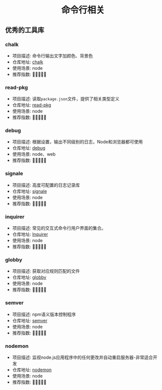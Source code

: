 <h1 align="center">
  命令行相关
</h1>

## 优秀的工具库

### chalk

* 项目描述: 命令行输出文字加颜色、背景色
* 仓库地址: [chalk](https://github.com/chalk/chalk) 
* 使用场景: node
* 推荐指数: 🌟🌟🌟🌟🌟
  
### read-pkg

* 项目描述: 读取`package.json`文件，提供了相关类型定义
* 仓库地址: [read-pkg](https://github.com/sindresorhus/read-pkg)
* 使用场景: node
* 推荐指数: 🌟🌟🌟🌟🌟

### debug

* 项目描述: 根据设置，输出不同级别的日志，Node和浏览器都可使用
* 仓库地址: [debug](https://github.com/visionmedia/debug)
* 使用场景: node、web
* 推荐指数: 🌟🌟🌟🌟🌟
  
### signale

* 项目描述: 高度可配置的日志记录库 
* 仓库地址: [signale](https://github.com/klaussinani/signale)
* 使用场景: node
* 推荐指数: 🌟🌟🌟🌟🌟

### inquirer

* 项目描述: 常见的交互式命令行用户界面的集合。
* 仓库地址: [Inquirer](https://github.com/SBoudrias/Inquirer.js)
* 使用场景: node
* 推荐指数: 🌟🌟🌟🌟🌟

### globby

* 项目描述: 获取对应规则匹配的文件
* 仓库地址: [globby](https://github.com/sindresorhus/globby)
* 使用场景: node
* 推荐指数: 🌟🌟🌟🌟🌟

### semver

* 项目描述: npm语义版本控制程序
* 仓库地址: [semver](https://github.com/npm/node-semver)
* 使用场景: node
* 推荐指数: 🌟🌟🌟🌟🌟

### nodemon

* 项目描述: 监视node.js应用程序中的任何更改并自动重启服务器-非常适合开发
* 仓库地址: [nodemon](https://github.com/remy/nodemon)
* 使用场景: node
* 推荐指数: 🌟🌟🌟🌟🌟